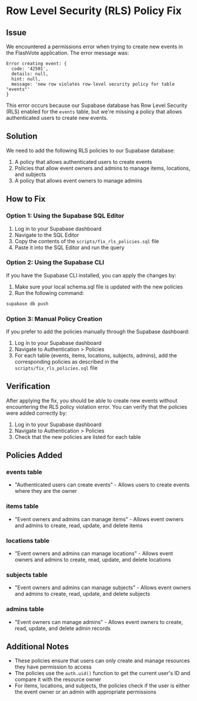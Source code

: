 # Row Level Security (RLS) Policy Fix

## Issue

We encountered a permissions error when trying to create new events in the FlashVote application. The error message was:

```
Error creating event: {
  code: '42501',
  details: null,
  hint: null,
  message: 'new row violates row-level security policy for table "events"'
}
```

This error occurs because our Supabase database has Row Level Security (RLS) enabled for the `events` table, but we're missing a policy that allows authenticated users to create new events.

## Solution

We need to add the following RLS policies to our Supabase database:

1. A policy that allows authenticated users to create events
2. Policies that allow event owners and admins to manage items, locations, and subjects
3. A policy that allows event owners to manage admins

## How to Fix

### Option 1: Using the Supabase SQL Editor

1. Log in to your Supabase dashboard
2. Navigate to the SQL Editor
3. Copy the contents of the `scripts/fix_rls_policies.sql` file
4. Paste it into the SQL Editor and run the query

### Option 2: Using the Supabase CLI

If you have the Supabase CLI installed, you can apply the changes by:

1. Make sure your local schema.sql file is updated with the new policies
2. Run the following command:

```bash
supabase db push
```

### Option 3: Manual Policy Creation

If you prefer to add the policies manually through the Supabase dashboard:

1. Log in to your Supabase dashboard
2. Navigate to Authentication > Policies
3. For each table (events, items, locations, subjects, admins), add the corresponding policies as described in the `scripts/fix_rls_policies.sql` file

## Verification

After applying the fix, you should be able to create new events without encountering the RLS policy violation error. You can verify that the policies were added correctly by:

1. Log in to your Supabase dashboard
2. Navigate to Authentication > Policies
3. Check that the new policies are listed for each table

## Policies Added

### events table
- "Authenticated users can create events" - Allows users to create events where they are the owner

### items table
- "Event owners and admins can manage items" - Allows event owners and admins to create, read, update, and delete items

### locations table
- "Event owners and admins can manage locations" - Allows event owners and admins to create, read, update, and delete locations

### subjects table
- "Event owners and admins can manage subjects" - Allows event owners and admins to create, read, update, and delete subjects

### admins table
- "Event owners can manage admins" - Allows event owners to create, read, update, and delete admin records

## Additional Notes

- These policies ensure that users can only create and manage resources they have permission to access
- The policies use the `auth.uid()` function to get the current user's ID and compare it with the resource owner
- For items, locations, and subjects, the policies check if the user is either the event owner or an admin with appropriate permissions 